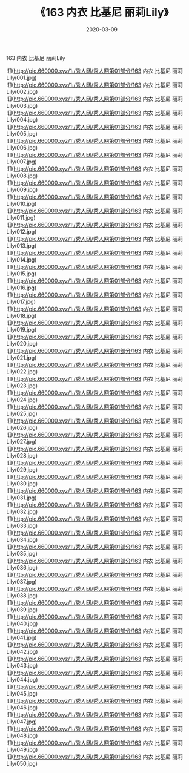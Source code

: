 ﻿---
layout: post
title:  《163 内衣 比基尼 丽莉Lily》
date:   2020-03-09
img: http://pic.660000.xyz/1:/秀人网/秀人网第01部分/163 内衣 比基尼 丽莉Lily/000.jpg
categories: [美女, 清纯, 唯美]
---

163 内衣 比基尼 丽莉Lily

  ![](http://pic.660000.xyz/1:/秀人网/秀人网第01部分/163 内衣 比基尼 丽莉Lily/001.jpg) <br> ![](http://pic.660000.xyz/1:/秀人网/秀人网第01部分/163 内衣 比基尼 丽莉Lily/002.jpg) <br> ![](http://pic.660000.xyz/1:/秀人网/秀人网第01部分/163 内衣 比基尼 丽莉Lily/003.jpg) <br> ![](http://pic.660000.xyz/1:/秀人网/秀人网第01部分/163 内衣 比基尼 丽莉Lily/004.jpg) <br> ![](http://pic.660000.xyz/1:/秀人网/秀人网第01部分/163 内衣 比基尼 丽莉Lily/005.jpg) <br> ![](http://pic.660000.xyz/1:/秀人网/秀人网第01部分/163 内衣 比基尼 丽莉Lily/006.jpg) <br> ![](http://pic.660000.xyz/1:/秀人网/秀人网第01部分/163 内衣 比基尼 丽莉Lily/007.jpg) <br> ![](http://pic.660000.xyz/1:/秀人网/秀人网第01部分/163 内衣 比基尼 丽莉Lily/008.jpg) <br> ![](http://pic.660000.xyz/1:/秀人网/秀人网第01部分/163 内衣 比基尼 丽莉Lily/009.jpg) <br> ![](http://pic.660000.xyz/1:/秀人网/秀人网第01部分/163 内衣 比基尼 丽莉Lily/010.jpg) <br> ![](http://pic.660000.xyz/1:/秀人网/秀人网第01部分/163 内衣 比基尼 丽莉Lily/011.jpg) <br> ![](http://pic.660000.xyz/1:/秀人网/秀人网第01部分/163 内衣 比基尼 丽莉Lily/012.jpg) <br> ![](http://pic.660000.xyz/1:/秀人网/秀人网第01部分/163 内衣 比基尼 丽莉Lily/013.jpg) <br> ![](http://pic.660000.xyz/1:/秀人网/秀人网第01部分/163 内衣 比基尼 丽莉Lily/014.jpg) <br> ![](http://pic.660000.xyz/1:/秀人网/秀人网第01部分/163 内衣 比基尼 丽莉Lily/015.jpg) <br> ![](http://pic.660000.xyz/1:/秀人网/秀人网第01部分/163 内衣 比基尼 丽莉Lily/016.jpg) <br> ![](http://pic.660000.xyz/1:/秀人网/秀人网第01部分/163 内衣 比基尼 丽莉Lily/017.jpg) <br> ![](http://pic.660000.xyz/1:/秀人网/秀人网第01部分/163 内衣 比基尼 丽莉Lily/018.jpg) <br> ![](http://pic.660000.xyz/1:/秀人网/秀人网第01部分/163 内衣 比基尼 丽莉Lily/019.jpg) <br> ![](http://pic.660000.xyz/1:/秀人网/秀人网第01部分/163 内衣 比基尼 丽莉Lily/020.jpg) <br> ![](http://pic.660000.xyz/1:/秀人网/秀人网第01部分/163 内衣 比基尼 丽莉Lily/021.jpg) <br> ![](http://pic.660000.xyz/1:/秀人网/秀人网第01部分/163 内衣 比基尼 丽莉Lily/022.jpg) <br> ![](http://pic.660000.xyz/1:/秀人网/秀人网第01部分/163 内衣 比基尼 丽莉Lily/023.jpg) <br> ![](http://pic.660000.xyz/1:/秀人网/秀人网第01部分/163 内衣 比基尼 丽莉Lily/024.jpg) <br> ![](http://pic.660000.xyz/1:/秀人网/秀人网第01部分/163 内衣 比基尼 丽莉Lily/025.jpg) <br> ![](http://pic.660000.xyz/1:/秀人网/秀人网第01部分/163 内衣 比基尼 丽莉Lily/026.jpg) <br> ![](http://pic.660000.xyz/1:/秀人网/秀人网第01部分/163 内衣 比基尼 丽莉Lily/027.jpg) <br> ![](http://pic.660000.xyz/1:/秀人网/秀人网第01部分/163 内衣 比基尼 丽莉Lily/028.jpg) <br> ![](http://pic.660000.xyz/1:/秀人网/秀人网第01部分/163 内衣 比基尼 丽莉Lily/029.jpg) <br> ![](http://pic.660000.xyz/1:/秀人网/秀人网第01部分/163 内衣 比基尼 丽莉Lily/030.jpg) <br> ![](http://pic.660000.xyz/1:/秀人网/秀人网第01部分/163 内衣 比基尼 丽莉Lily/031.jpg) <br> ![](http://pic.660000.xyz/1:/秀人网/秀人网第01部分/163 内衣 比基尼 丽莉Lily/032.jpg) <br> ![](http://pic.660000.xyz/1:/秀人网/秀人网第01部分/163 内衣 比基尼 丽莉Lily/033.jpg) <br> ![](http://pic.660000.xyz/1:/秀人网/秀人网第01部分/163 内衣 比基尼 丽莉Lily/034.jpg) <br> ![](http://pic.660000.xyz/1:/秀人网/秀人网第01部分/163 内衣 比基尼 丽莉Lily/035.jpg) <br> ![](http://pic.660000.xyz/1:/秀人网/秀人网第01部分/163 内衣 比基尼 丽莉Lily/036.jpg) <br> ![](http://pic.660000.xyz/1:/秀人网/秀人网第01部分/163 内衣 比基尼 丽莉Lily/037.jpg) <br> ![](http://pic.660000.xyz/1:/秀人网/秀人网第01部分/163 内衣 比基尼 丽莉Lily/038.jpg) <br> ![](http://pic.660000.xyz/1:/秀人网/秀人网第01部分/163 内衣 比基尼 丽莉Lily/039.jpg) <br> ![](http://pic.660000.xyz/1:/秀人网/秀人网第01部分/163 内衣 比基尼 丽莉Lily/040.jpg) <br> ![](http://pic.660000.xyz/1:/秀人网/秀人网第01部分/163 内衣 比基尼 丽莉Lily/041.jpg) <br> ![](http://pic.660000.xyz/1:/秀人网/秀人网第01部分/163 内衣 比基尼 丽莉Lily/042.jpg) <br> ![](http://pic.660000.xyz/1:/秀人网/秀人网第01部分/163 内衣 比基尼 丽莉Lily/043.jpg) <br> ![](http://pic.660000.xyz/1:/秀人网/秀人网第01部分/163 内衣 比基尼 丽莉Lily/044.jpg) <br> ![](http://pic.660000.xyz/1:/秀人网/秀人网第01部分/163 内衣 比基尼 丽莉Lily/045.jpg) <br> ![](http://pic.660000.xyz/1:/秀人网/秀人网第01部分/163 内衣 比基尼 丽莉Lily/046.jpg) <br> ![](http://pic.660000.xyz/1:/秀人网/秀人网第01部分/163 内衣 比基尼 丽莉Lily/047.jpg) <br> ![](http://pic.660000.xyz/1:/秀人网/秀人网第01部分/163 内衣 比基尼 丽莉Lily/048.jpg) <br> ![](http://pic.660000.xyz/1:/秀人网/秀人网第01部分/163 内衣 比基尼 丽莉Lily/049.jpg) <br> ![](http://pic.660000.xyz/1:/秀人网/秀人网第01部分/163 内衣 比基尼 丽莉Lily/050.jpg) <br>